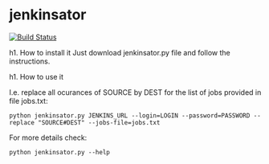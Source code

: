 # jenkinsator
[![Build Status](https://travis-ci.org/Jimilian/jenkinsator.svg?branch=master)](https://travis-ci.org/Jimilian/jenkinsator)

h1. How to install it
Just download jenkinsator.py file and follow the instructions.

h1. How to use it

I.e. replace all ocurances of SOURCE by DEST for the list of jobs provided in file jobs.txt:

    python jenkinsator.py JENKINS_URL --login=LOGIN --password=PASSWORD --replace "SOURCE#DEST" --jobs-file=jobs.txt

For more details check:

    python jenkinsator.py --help
